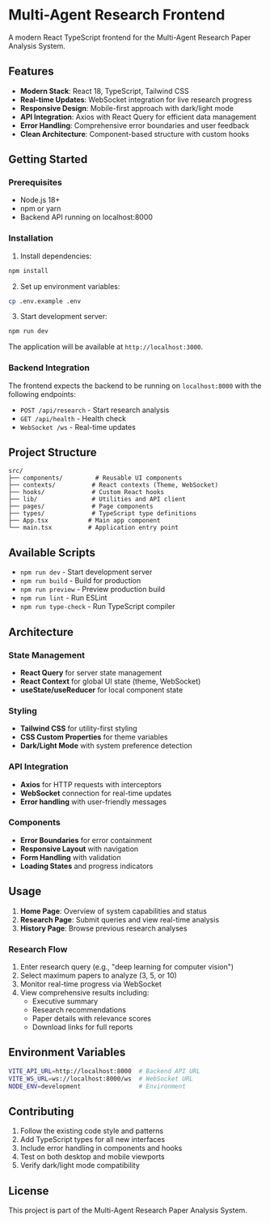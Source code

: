 # Multi-Agent Research Frontend

A modern React TypeScript frontend for the Multi-Agent Research Paper Analysis System.

## Features

- **Modern Stack**: React 18, TypeScript, Tailwind CSS
- **Real-time Updates**: WebSocket integration for live research progress
- **Responsive Design**: Mobile-first approach with dark/light mode
- **API Integration**: Axios with React Query for efficient data management
- **Error Handling**: Comprehensive error boundaries and user feedback
- **Clean Architecture**: Component-based structure with custom hooks

## Getting Started

### Prerequisites

- Node.js 18+ 
- npm or yarn
- Backend API running on localhost:8000

### Installation

1. Install dependencies:
```bash
npm install
```

2. Set up environment variables:
```bash
cp .env.example .env
```

3. Start development server:
```bash
npm run dev
```

The application will be available at `http://localhost:3000`.

### Backend Integration

The frontend expects the backend to be running on `localhost:8000` with the following endpoints:

- `POST /api/research` - Start research analysis
- `GET /api/health` - Health check
- `WebSocket /ws` - Real-time updates

## Project Structure

```
src/
├── components/         # Reusable UI components
├── contexts/          # React contexts (Theme, WebSocket)
├── hooks/             # Custom React hooks
├── lib/               # Utilities and API client
├── pages/             # Page components
├── types/             # TypeScript type definitions
├── App.tsx           # Main app component
└── main.tsx          # Application entry point
```

## Available Scripts

- `npm run dev` - Start development server
- `npm run build` - Build for production
- `npm run preview` - Preview production build
- `npm run lint` - Run ESLint
- `npm run type-check` - Run TypeScript compiler

## Architecture

### State Management
- **React Query** for server state management
- **React Context** for global UI state (theme, WebSocket)
- **useState/useReducer** for local component state

### Styling
- **Tailwind CSS** for utility-first styling
- **CSS Custom Properties** for theme variables
- **Dark/Light Mode** with system preference detection

### API Integration
- **Axios** for HTTP requests with interceptors
- **WebSocket** connection for real-time updates
- **Error handling** with user-friendly messages

### Components
- **Error Boundaries** for error containment
- **Responsive Layout** with navigation
- **Form Handling** with validation
- **Loading States** and progress indicators

## Usage

1. **Home Page**: Overview of system capabilities and status
2. **Research Page**: Submit queries and view real-time analysis
3. **History Page**: Browse previous research analyses

### Research Flow

1. Enter research query (e.g., "deep learning for computer vision")
2. Select maximum papers to analyze (3, 5, or 10)
3. Monitor real-time progress via WebSocket
4. View comprehensive results including:
   - Executive summary
   - Research recommendations  
   - Paper details with relevance scores
   - Download links for full reports

## Environment Variables

```bash
VITE_API_URL=http://localhost:8000  # Backend API URL
VITE_WS_URL=ws://localhost:8000/ws  # WebSocket URL
NODE_ENV=development                # Environment
```

## Contributing

1. Follow the existing code style and patterns
2. Add TypeScript types for all new interfaces
3. Include error handling in components and hooks
4. Test on both desktop and mobile viewports
5. Verify dark/light mode compatibility

## License

This project is part of the Multi-Agent Research Paper Analysis System.